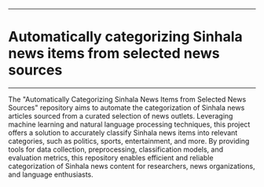 ___
# Automatically categorizing Sinhala news items from selected news sources
___

The "Automatically Categorizing Sinhala News Items from Selected News Sources" repository aims to automate the categorization of Sinhala news articles sourced from a curated selection of news outlets. Leveraging machine learning and natural language processing techniques, this project offers a solution to accurately classify Sinhala news items into relevant categories, such as politics, sports, entertainment, and more. By providing tools for data collection, preprocessing, classification models, and evaluation metrics, this repository enables efficient and reliable categorization of Sinhala news content for researchers, news organizations, and language enthusiasts.

[comment]: # "## Please refer the instructions in below URL:"
[comment]: # "https://projects.ce.pdn.ac.lk/docs/how-to-add-a-project"
